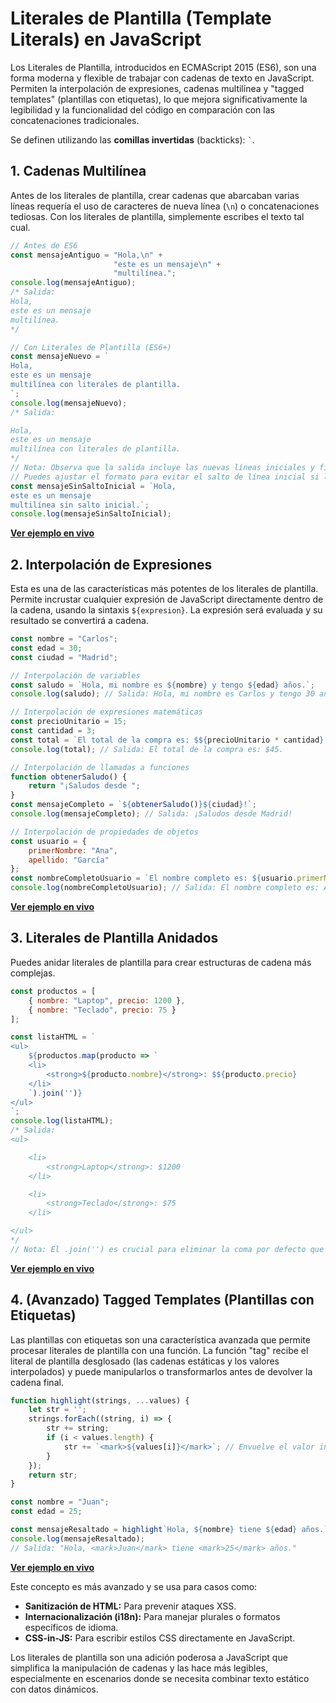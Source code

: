 # Literales de Plantilla (Template Literals) en JavaScript

Los Literales de Plantilla, introducidos en ECMAScript 2015 (ES6), son una forma moderna y flexible de trabajar con cadenas de texto en JavaScript. Permiten la interpolación de expresiones, cadenas multilínea y "tagged templates" (plantillas con etiquetas), lo que mejora significativamente la legibilidad y la funcionalidad del código en comparación con las concatenaciones tradicionales.

Se definen utilizando las **comillas invertidas** (backticks): `` ` ``.

## 1. Cadenas Multilínea

Antes de los literales de plantilla, crear cadenas que abarcaban varias líneas requería el uso de caracteres de nueva línea (`\n`) o concatenaciones tediosas. Con los literales de plantilla, simplemente escribes el texto tal cual.

```javascript
// Antes de ES6
const mensajeAntiguo = "Hola,\n" +
                       "este es un mensaje\n" +
                       "multilínea.";
console.log(mensajeAntiguo);
/* Salida:
Hola,
este es un mensaje
multilínea.
*/

// Con Literales de Plantilla (ES6+)
const mensajeNuevo = `
Hola,
este es un mensaje
multilínea con literales de plantilla.
`;
console.log(mensajeNuevo);
/* Salida:

Hola,
este es un mensaje
multilínea con literales de plantilla.
*/
// Nota: Observa que la salida incluye las nuevas líneas iniciales y finales si las pones en el literal.
// Puedes ajustar el formato para evitar el salto de línea inicial si lo deseas:
const mensajeSinSaltoInicial = `Hola,
este es un mensaje
multilínea sin salto inicial.`;
console.log(mensajeSinSaltoInicial);
```

**[Ver ejemplo en vivo](https://playcode.io/2444430)**

## 2. Interpolación de Expresiones

Esta es una de las características más potentes de los literales de plantilla. Permite incrustar cualquier expresión de JavaScript directamente dentro de la cadena, usando la sintaxis `${expresion}`. La expresión será evaluada y su resultado se convertirá a cadena.

```javascript
const nombre = "Carlos";
const edad = 30;
const ciudad = "Madrid";

// Interpolación de variables
const saludo = `Hola, mi nombre es ${nombre} y tengo ${edad} años.`;
console.log(saludo); // Salida: Hola, mi nombre es Carlos y tengo 30 años.

// Interpolación de expresiones matemáticas
const precioUnitario = 15;
const cantidad = 3;
const total = `El total de la compra es: $${precioUnitario * cantidad}.`;
console.log(total); // Salida: El total de la compra es: $45.

// Interpolación de llamadas a funciones
function obtenerSaludo() {
    return "¡Saludos desde ";
}
const mensajeCompleto = `${obtenerSaludo()}${ciudad}!`;
console.log(mensajeCompleto); // Salida: ¡Saludos desde Madrid!

// Interpolación de propiedades de objetos
const usuario = {
    primerNombre: "Ana",
    apellido: "García"
};
const nombreCompletoUsuario = `El nombre completo es: ${usuario.primerNombre} ${usuario.apellido}.`;
console.log(nombreCompletoUsuario); // Salida: El nombre completo es: Ana García.
```

**[Ver ejemplo en vivo](https://playcode.io/2444436)**

## 3. Literales de Plantilla Anidados

Puedes anidar literales de plantilla para crear estructuras de cadena más complejas.

```javascript
const productos = [
    { nombre: "Laptop", precio: 1200 },
    { nombre: "Teclado", precio: 75 }
];

const listaHTML = `
<ul>
    ${productos.map(producto => `
    <li>
        <strong>${producto.nombre}</strong>: $${producto.precio}
    </li>
    `).join('')}
</ul>
`;
console.log(listaHTML);
/* Salida:
<ul>

    <li>
        <strong>Laptop</strong>: $1200
    </li>

    <li>
        <strong>Teclado</strong>: $75
    </li>

</ul>
*/
// Nota: El .join('') es crucial para eliminar la coma por defecto que map() añade al convertir un arreglo a cadena.
```

**[Ver ejemplo en vivo](https://playcode.io/2444437)**

## 4. (Avanzado) Tagged Templates (Plantillas con Etiquetas)

Las plantillas con etiquetas son una característica avanzada que permite procesar literales de plantilla con una función. La función "tag" recibe el literal de plantilla desglosado (las cadenas estáticas y los valores interpolados) y puede manipularlos o transformarlos antes de devolver la cadena final.

```javascript
function highlight(strings, ...values) {
    let str = '';
    strings.forEach((string, i) => {
        str += string;
        if (i < values.length) {
            str += `<mark>${values[i]}</mark>`; // Envuelve el valor interpolado en una etiqueta <mark>
        }
    });
    return str;
}

const nombre = "Juan";
const edad = 25;

const mensajeResaltado = highlight`Hola, ${nombre} tiene ${edad} años.`;
console.log(mensajeResaltado);
// Salida: "Hola, <mark>Juan</mark> tiene <mark>25</mark> años."
```

**[Ver ejemplo en vivo](https://playcode.io/2444439)**

Este concepto es más avanzado y se usa para casos como:

- **Sanitización de HTML:** Para prevenir ataques XSS.
- **Internacionalización (i18n):** Para manejar plurales o formatos específicos de idioma.
- **CSS-in-JS:** Para escribir estilos CSS directamente en JavaScript.

Los literales de plantilla son una adición poderosa a JavaScript que simplifica la manipulación de cadenas y las hace más legibles, especialmente en escenarios donde se necesita combinar texto estático con datos dinámicos.